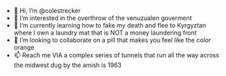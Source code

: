 - 👋 Hi, I’m @colestrecker
- 👀 I’m interested in the overthrow of the venuzualen goverment 
- 🌱 I’m currently learning how to fake my death and flee to Kyrgyztan where I own a laundry mat that is NOT a money laundering front 
- 💞️ I’m looking to collaborate on a pill that makes you feel like the color orange 
- 📫 Reach me VIA a complex series of tunnels that run all the way across the midwest dug by the amish is 1963

<!---
colestrecker/colestrecker is a ✨ special ✨ repository because its `README.md` (this file) appears on your GitHub profile.
You can click the Preview link to take a look at your changes.
--->
